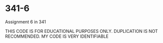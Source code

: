 # 341-6
Assignment 6 in 341

THIS CODE IS FOR EDUCATIONAL PURPOSES ONLY. DUPLICATION IS NOT RECOMMENDED. MY CODE IS VERY IDENTIFIABLE
